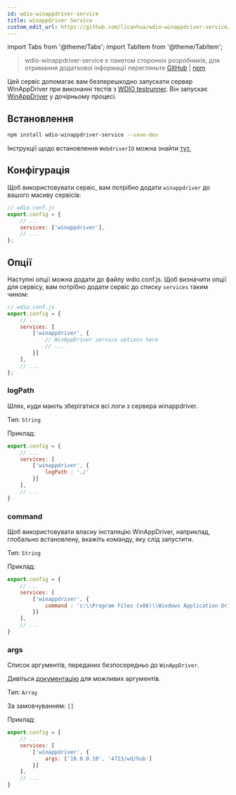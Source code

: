 ```yaml
---
id: wdio-winappdriver-service
title: winappdriver Service
custom_edit_url: https://github.com/licanhua/wdio-winappdriver-service/edit/main/README.md
---
```


import Tabs from '@theme/Tabs';
import TabItem from '@theme/TabItem';

> wdio-winappdriver-service є пакетом сторонніх розробників, для отримання додаткової інформації перегляньте [GitHub](https://github.com/licanhua/wdio-winappdriver-service) | [npm](https://www.npmjs.com/package/wdio-winappdriver-service)

Цей сервіс допомагає вам безперешкодно запускати сервер WinAppDriver при виконанні тестів з [WDIO testrunner](https://webdriver.io/guide/testrunner/gettingstarted.html). Він запускає [WinAppDriver](https://github.com/Microsoft/WinAppDriver) у дочірньому процесі.

## Встановлення

```bash
npm install wdio-winappdriver-service --save-dev
```

Інструкції щодо встановлення `WebdriverIO` можна знайти [тут.](https://webdriver.io/docs/gettingstarted.html)

## Конфігурація

Щоб використовувати сервіс, вам потрібно додати `winappdriver` до вашого масиву сервісів:

```js
// wdio.conf.js
export.config = {
    // ...
    services: ['winappdriver'],
    // ...
};
```

## Опції

Наступні опції можна додати до файлу wdio.conf.js. Щоб визначити опції для сервісу, вам потрібно додати сервіс до списку `services` таким чином:

```js
// wdio.conf.js
export.config = {
    // ...
    services: [
        ['winappdriver', {
            // WinAppDriver service options here
            // ...
        }]
    ],
    // ...
};
```

### logPath

Шлях, куди мають зберігатися всі логи з сервера winappdriver.

Тип: `String`

Приклад:

```js
export.config = {
    // ...
    services: [
        ['winappdriver', {
            logPath : './'
        }]
    ],
    // ...
}
```

### command

Щоб використовувати власну інсталяцію WinAppDriver, наприклад, глобально встановлену, вкажіть команду, яку слід запустити.

Тип: `String`

Приклад:

```js
export.config = {
    // ...
    services: [
        ['winappdriver', {
            command : 'c:\\Program Files (x86)\\Windows Application Driver\\WinAppDriver.exe'
        }]
    ],
    // ...
}
```

### args

Список аргументів, переданих безпосередньо до `WinAppDriver`.

Дивіться [документацію](https://github.com/Microsoft/WinAppDriver) для можливих аргументів.

Тип: `Array`

За замовчуванням: `[]`

Приклад:

```js
export.config = {
    // ...
    services: [
        ['winappdriver', {
            args: ['10.0.0.10', '4723/wd/hub']
        }]
    ],
    // ...
}
```